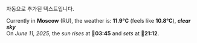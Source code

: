 
자동으로 추가된 텍스트입니다.

<!--START_SECTION:weather:moscow-->
Currently in **Moscow** (RU), the weather is: **11.9°C** (feels like **10.8°C**), ***clear sky***<br/>
On *June 11, 2025*, the *sun rises* at 🌅**03:45** and *sets* at 🌇**21:12**.
<!--END_SECTION:weather-->
